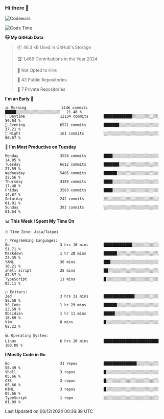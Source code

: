 ### Hi there 👋

![Codewars](https://www.codewars.com/users/omegaatt36/badges/small)

<!--START_SECTION:waka-->
![Code Time](http://img.shields.io/badge/Code%20Time-2%2C927%20hrs%2031%20mins-blue)

**🐱 My GitHub Data** 

> 📦 46.3 kB Used in GitHub's Storage 
 > 
> 🏆 1,489 Contributions in the Year 2024
 > 
> 🚫 Not Opted to Hire
 > 
> 📜 43 Public Repositories 
 > 
> 🔑 7 Private Repositories 
 > 
**I'm an Early 🐤** 

```text
🌞 Morning                5146 commits        █████░░░░░░░░░░░░░░░░░░░░   21.48 % 
🌆 Daytime                12134 commits       █████████████░░░░░░░░░░░░   50.64 % 
🌃 Evening                6521 commits        ███████░░░░░░░░░░░░░░░░░░   27.21 % 
🌙 Night                  161 commits         ░░░░░░░░░░░░░░░░░░░░░░░░░   00.67 % 
```
📅 **I'm Most Productive on Tuesday** 

```text
Monday                   3558 commits        ████░░░░░░░░░░░░░░░░░░░░░   14.85 % 
Tuesday                  6612 commits        ███████░░░░░░░░░░░░░░░░░░   27.59 % 
Wednesday                5405 commits        ██████░░░░░░░░░░░░░░░░░░░   22.56 % 
Thursday                 4189 commits        ████░░░░░░░░░░░░░░░░░░░░░   17.48 % 
Friday                   3563 commits        ████░░░░░░░░░░░░░░░░░░░░░   14.87 % 
Saturday                 242 commits         ░░░░░░░░░░░░░░░░░░░░░░░░░   01.01 % 
Sunday                   393 commits         ░░░░░░░░░░░░░░░░░░░░░░░░░   01.64 % 
```


📊 **This Week I Spent My Time On** 

```text
🕑︎ Time Zone: Asia/Taipei

💬 Programming Languages: 
Go                       3 hrs 16 mins       █████████████░░░░░░░░░░░░   51.71 % 
Markdown                 1 hr 28 mins        ██████░░░░░░░░░░░░░░░░░░░   23.35 % 
YAML                     38 mins             ███░░░░░░░░░░░░░░░░░░░░░░   10.21 % 
shell script             28 mins             ██░░░░░░░░░░░░░░░░░░░░░░░   07.57 % 
TypeScript               11 mins             █░░░░░░░░░░░░░░░░░░░░░░░░   03.11 % 

🔥 Editors: 
Zed                      3 hrs 31 mins       ██████████████░░░░░░░░░░░   55.50 % 
VS Code                  1 hr 29 mins        ██████░░░░░░░░░░░░░░░░░░░   23.59 % 
Obsidian                 1 hr 11 mins        █████░░░░░░░░░░░░░░░░░░░░   18.69 % 
Vim                      8 mins              █░░░░░░░░░░░░░░░░░░░░░░░░   02.22 % 

💻 Operating System: 
Linux                    6 hrs 20 mins       █████████████████████████   100.00 % 
```

**I Mostly Code in Go** 

```text
Go                       31 repos            ███████████████░░░░░░░░░░   58.49 % 
Shell                    3 repos             █░░░░░░░░░░░░░░░░░░░░░░░░   05.66 % 
CSS                      3 repos             █░░░░░░░░░░░░░░░░░░░░░░░░   05.66 % 
HTML                     3 repos             █░░░░░░░░░░░░░░░░░░░░░░░░   05.66 % 
TypeScript               1 repo              ░░░░░░░░░░░░░░░░░░░░░░░░░   01.89 % 
```




 Last Updated on 06/12/2024 00:36:38 UTC
<!--END_SECTION:waka-->

<!--
**omegaatt36/omegaatt36** is a ✨ _special_ ✨ repository because its `README.md` (this file) appears on your GitHub profile.

Here are some ideas to get you started:

- 🔭 I’m currently working on ...
- 🌱 I’m currently learning ...
- 👯 I’m looking to collaborate on ...
- 🤔 I’m looking for help with ...
- 💬 Ask me about ...
- 📫 How to reach me: ...
- 😄 Pronouns: ...
- ⚡ Fun fact: ...
-->
